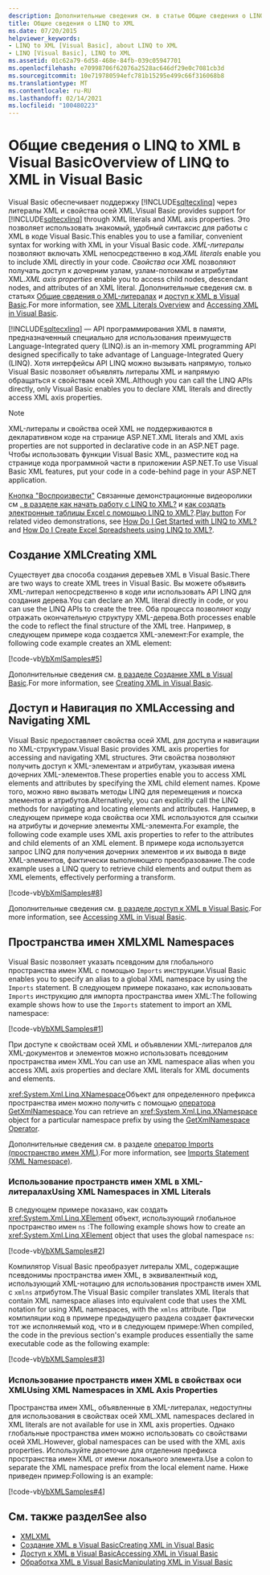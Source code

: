 ```yaml
---
description: Дополнительные сведения см. в статье Общие сведения о LINQ to XML в Visual Basic
title: Общие сведения о LINQ to XML
ms.date: 07/20/2015
helpviewer_keywords:
- LINQ to XML [Visual Basic], about LINQ to XML
- LINQ [Visual Basic], LINQ to XML
ms.assetid: 01c62a79-6d58-468e-84fb-039c05947701
ms.openlocfilehash: e70998706f62076a2528ac646df29e0c7081cb3d
ms.sourcegitcommit: 10e719780594efc781b15295e499c66f316068b8
ms.translationtype: MT
ms.contentlocale: ru-RU
ms.lasthandoff: 02/14/2021
ms.locfileid: "100480223"
---
```

# <a name="overview-of-linq-to-xml-in-visual-basic"></a><span data-ttu-id="4dec0-103">Общие сведения о LINQ to XML в Visual Basic</span><span class="sxs-lookup"><span data-stu-id="4dec0-103">Overview of LINQ to XML in Visual Basic</span></span>

<span data-ttu-id="4dec0-104">Visual Basic обеспечивает поддержку [!INCLUDE[sqltecxlinq](~/includes/sqltecxlinq-md.md)] через литералы XML и свойства осей XML.</span><span class="sxs-lookup"><span data-stu-id="4dec0-104">Visual Basic provides support for [!INCLUDE[sqltecxlinq](~/includes/sqltecxlinq-md.md)] through XML literals and XML axis properties.</span></span> <span data-ttu-id="4dec0-105">Это позволяет использовать знакомый, удобный синтаксис для работы с XML в коде Visual Basic.</span><span class="sxs-lookup"><span data-stu-id="4dec0-105">This enables you to use a familiar, convenient syntax for working with XML in your Visual Basic code.</span></span> <span data-ttu-id="4dec0-106">*XML-литералы* позволяют включать XML непосредственно в код.</span><span class="sxs-lookup"><span data-stu-id="4dec0-106">*XML literals* enable you to include XML directly in your code.</span></span> <span data-ttu-id="4dec0-107">*Свойства оси XML* позволяют получать доступ к дочерним узлам, узлам-потомкам и атрибутам XML.</span><span class="sxs-lookup"><span data-stu-id="4dec0-107">*XML axis properties* enable you to access child nodes, descendant nodes, and attributes of an XML literal.</span></span> <span data-ttu-id="4dec0-108">Дополнительные сведения см. в статьях [Общие сведения о XML-литералах](xml-literals-overview.md) и [доступ к XML в Visual Basic](accessing-xml.md).</span><span class="sxs-lookup"><span data-stu-id="4dec0-108">For more information, see [XML Literals Overview](xml-literals-overview.md) and [Accessing XML in Visual Basic](accessing-xml.md).</span></span>  
  
 [!INCLUDE[sqltecxlinq](~/includes/sqltecxlinq-md.md)] <span data-ttu-id="4dec0-109">— API программирования XML в памяти, предназначенный специально для использования преимуществ Language-Integrated query (LINQ).</span><span class="sxs-lookup"><span data-stu-id="4dec0-109">is an in-memory XML programming API designed specifically to take advantage of Language-Integrated Query (LINQ).</span></span> <span data-ttu-id="4dec0-110">Хотя интерфейсы API LINQ можно вызывать напрямую, только Visual Basic позволяет объявлять литералы XML и напрямую обращаться к свойствам осей XML.</span><span class="sxs-lookup"><span data-stu-id="4dec0-110">Although you can call the LINQ APIs directly, only Visual Basic enables you to declare XML literals and directly access XML axis properties.</span></span>  
  
> [!NOTE]
> <span data-ttu-id="4dec0-111">XML-литералы и свойства осей XML не поддерживаются в декларативном коде на странице ASP.NET.</span><span class="sxs-lookup"><span data-stu-id="4dec0-111">XML literals and XML axis properties are not supported in declarative code in an ASP.NET page.</span></span> <span data-ttu-id="4dec0-112">Чтобы использовать функции Visual Basic XML, разместите код на странице кода программной части в приложении ASP.NET.</span><span class="sxs-lookup"><span data-stu-id="4dec0-112">To use Visual Basic XML features, put your code in a code-behind page in your ASP.NET application.</span></span>  
  
 <span data-ttu-id="4dec0-113">[Кнопка "Воспроизвести"](./media/overview-of-linq-to-xml/play-video-icon-example.gif) Связанные демонстрационные видеоролики см [. в разделе как начать работу с LINQ to XML?](/aspnet/web-forms/videos/data-access/linq-videos-from-the-vb-team/how-do-i-get-started-with-linq-to-xml) и [как создать электронные таблицы Excel с помощью LINQ to XML?](/aspnet/web-forms/videos/data-access/linq-videos-from-the-vb-team/how-do-i-create-excel-spreadsheets-using-linq-to-xml).</span><span class="sxs-lookup"><span data-stu-id="4dec0-113">[Play button](./media/overview-of-linq-to-xml/play-video-icon-example.gif) For related video demonstrations, see [How Do I Get Started with LINQ to XML?](/aspnet/web-forms/videos/data-access/linq-videos-from-the-vb-team/how-do-i-get-started-with-linq-to-xml) and [How Do I Create Excel Spreadsheets using LINQ to XML?](/aspnet/web-forms/videos/data-access/linq-videos-from-the-vb-team/how-do-i-create-excel-spreadsheets-using-linq-to-xml).</span></span>
  
## <a name="creating-xml"></a><span data-ttu-id="4dec0-114">Создание XML</span><span class="sxs-lookup"><span data-stu-id="4dec0-114">Creating XML</span></span>  

 <span data-ttu-id="4dec0-115">Существует два способа создания деревьев XML в Visual Basic.</span><span class="sxs-lookup"><span data-stu-id="4dec0-115">There are two ways to create XML trees in Visual Basic.</span></span> <span data-ttu-id="4dec0-116">Вы можете объявить XML-литерал непосредственно в коде или использовать API LINQ для создания дерева.</span><span class="sxs-lookup"><span data-stu-id="4dec0-116">You can declare an XML literal directly in code, or you can use the LINQ APIs to create the tree.</span></span> <span data-ttu-id="4dec0-117">Оба процесса позволяют коду отражать окончательную структуру XML-дерева.</span><span class="sxs-lookup"><span data-stu-id="4dec0-117">Both processes enable the code to reflect the final structure of the XML tree.</span></span> <span data-ttu-id="4dec0-118">Например, в следующем примере кода создается XML-элемент:</span><span class="sxs-lookup"><span data-stu-id="4dec0-118">For example, the following code example creates an XML element:</span></span>  
  
 [!code-vb[VbXmlSamples#5](~/samples/snippets/visualbasic/VS_Snippets_VBCSharp/VbXMLSamples/VB/XMLSamples2.vb#5)]  
  
 <span data-ttu-id="4dec0-119">Дополнительные сведения см. [в разделе Создание XML в Visual Basic](creating-xml.md).</span><span class="sxs-lookup"><span data-stu-id="4dec0-119">For more information, see [Creating XML in Visual Basic](creating-xml.md).</span></span>  
  
## <a name="accessing-and-navigating-xml"></a><span data-ttu-id="4dec0-120">Доступ и Навигация по XML</span><span class="sxs-lookup"><span data-stu-id="4dec0-120">Accessing and Navigating XML</span></span>  

 <span data-ttu-id="4dec0-121">Visual Basic предоставляет свойства осей XML для доступа и навигации по XML-структурам.</span><span class="sxs-lookup"><span data-stu-id="4dec0-121">Visual Basic provides XML axis properties for accessing and navigating XML structures.</span></span> <span data-ttu-id="4dec0-122">Эти свойства позволяют получить доступ к XML-элементам и атрибутам, указывая имена дочерних XML-элементов.</span><span class="sxs-lookup"><span data-stu-id="4dec0-122">These properties enable you to access XML elements and attributes by specifying the XML child element names.</span></span> <span data-ttu-id="4dec0-123">Кроме того, можно явно вызвать методы LINQ для перемещения и поиска элементов и атрибутов.</span><span class="sxs-lookup"><span data-stu-id="4dec0-123">Alternatively, you can explicitly call the LINQ methods for navigating and locating elements and attributes.</span></span> <span data-ttu-id="4dec0-124">Например, в следующем примере кода свойства оси XML используются для ссылки на атрибуты и дочерние элементы XML-элемента.</span><span class="sxs-lookup"><span data-stu-id="4dec0-124">For example, the following code example uses XML axis properties to refer to the attributes and child elements of an XML element.</span></span> <span data-ttu-id="4dec0-125">В примере кода используется запрос LINQ для получения дочерних элементов и их вывода в виде XML-элементов, фактически выполняющего преобразование.</span><span class="sxs-lookup"><span data-stu-id="4dec0-125">The code example uses a LINQ query to retrieve child elements and output them as XML elements, effectively performing a transform.</span></span>  
  
 [!code-vb[VbXmlSamples#8](~/samples/snippets/visualbasic/VS_Snippets_VBCSharp/VbXMLSamples/VB/XMLSamples3.vb#8)]  
  
 <span data-ttu-id="4dec0-126">Дополнительные сведения см. [в разделе доступ к XML в Visual Basic](accessing-xml.md).</span><span class="sxs-lookup"><span data-stu-id="4dec0-126">For more information, see [Accessing XML in Visual Basic](accessing-xml.md).</span></span>  
  
## <a name="xml-namespaces"></a><span data-ttu-id="4dec0-127">Пространства имен XML</span><span class="sxs-lookup"><span data-stu-id="4dec0-127">XML Namespaces</span></span>  

 <span data-ttu-id="4dec0-128">Visual Basic позволяет указать псевдоним для глобального пространства имен XML с помощью `Imports` инструкции.</span><span class="sxs-lookup"><span data-stu-id="4dec0-128">Visual Basic enables you to specify an alias to a global XML namespace by using the `Imports` statement.</span></span> <span data-ttu-id="4dec0-129">В следующем примере показано, как использовать `Imports` инструкцию для импорта пространства имен XML:</span><span class="sxs-lookup"><span data-stu-id="4dec0-129">The following example shows how to use the `Imports` statement to import an XML namespace:</span></span>  
  
 [!code-vb[VbXMLSamples#1](~/samples/snippets/visualbasic/VS_Snippets_VBCSharp/VbXMLSamples/VB/XMLSamples1.vb#1)]  
  
 <span data-ttu-id="4dec0-130">При доступе к свойствам осей XML и объявлении XML-литералов для XML-документов и элементов можно использовать псевдоним пространства имен XML.</span><span class="sxs-lookup"><span data-stu-id="4dec0-130">You can use an XML namespace alias when you access XML axis properties and declare XML literals for XML documents and elements.</span></span>  
  
 <span data-ttu-id="4dec0-131"><xref:System.Xml.Linq.XNamespace>Объект для определенного префикса пространства имен можно получить с помощью [оператора GetXmlNamespace](../../../language-reference/operators/getxmlnamespace-operator.md).</span><span class="sxs-lookup"><span data-stu-id="4dec0-131">You can retrieve an <xref:System.Xml.Linq.XNamespace> object for a particular namespace prefix by using the [GetXmlNamespace Operator](../../../language-reference/operators/getxmlnamespace-operator.md).</span></span>  
  
 <span data-ttu-id="4dec0-132">Дополнительные сведения см. в разделе [оператор Imports (пространство имен XML)](../../../language-reference/statements/imports-statement-xml-namespace.md).</span><span class="sxs-lookup"><span data-stu-id="4dec0-132">For more information, see [Imports Statement (XML Namespace)](../../../language-reference/statements/imports-statement-xml-namespace.md).</span></span>  
  
### <a name="using-xml-namespaces-in-xml-literals"></a><span data-ttu-id="4dec0-133">Использование пространств имен XML в XML-литералах</span><span class="sxs-lookup"><span data-stu-id="4dec0-133">Using XML Namespaces in XML Literals</span></span>  

 <span data-ttu-id="4dec0-134">В следующем примере показано, как создать <xref:System.Xml.Linq.XElement> объект, использующий глобальное пространство имен `ns` :</span><span class="sxs-lookup"><span data-stu-id="4dec0-134">The following example shows how to create an <xref:System.Xml.Linq.XElement> object that uses the global namespace `ns`:</span></span>  
  
 [!code-vb[VbXMLSamples#2](~/samples/snippets/visualbasic/VS_Snippets_VBCSharp/VbXMLSamples/VB/XMLSamples1.vb#2)]  
  
 <span data-ttu-id="4dec0-135">Компилятор Visual Basic преобразует литералы XML, содержащие псевдонимы пространства имен XML, в эквивалентный код, использующий XML-нотацию для использования пространств имен XML с `xmlns` атрибутом.</span><span class="sxs-lookup"><span data-stu-id="4dec0-135">The Visual Basic compiler translates XML literals that contain XML namespace aliases into equivalent code that uses the XML notation for using XML namespaces, with the `xmlns` attribute.</span></span> <span data-ttu-id="4dec0-136">При компиляции код в примере предыдущего раздела создает фактически тот же исполняемый код, что и в следующем примере:</span><span class="sxs-lookup"><span data-stu-id="4dec0-136">When compiled, the code in the previous section's example produces essentially the same executable code as the following example:</span></span>  
  
 [!code-vb[VbXMLSamples#3](~/samples/snippets/visualbasic/VS_Snippets_VBCSharp/VbXMLSamples/VB/XMLSamples1.vb#3)]  
  
### <a name="using-xml-namespaces-in-xml-axis-properties"></a><span data-ttu-id="4dec0-137">Использование пространств имен XML в свойствах оси XML</span><span class="sxs-lookup"><span data-stu-id="4dec0-137">Using XML Namespaces in XML Axis Properties</span></span>  

 <span data-ttu-id="4dec0-138">Пространства имен XML, объявленные в XML-литералах, недоступны для использования в свойствах осей XML.</span><span class="sxs-lookup"><span data-stu-id="4dec0-138">XML namespaces declared in XML literals are not available for use in XML axis properties.</span></span> <span data-ttu-id="4dec0-139">Однако глобальные пространства имен можно использовать со свойствами осей XML.</span><span class="sxs-lookup"><span data-stu-id="4dec0-139">However, global namespaces can be used with the XML axis properties.</span></span> <span data-ttu-id="4dec0-140">Используйте двоеточие для отделения префикса пространства имен XML от имени локального элемента.</span><span class="sxs-lookup"><span data-stu-id="4dec0-140">Use a colon to separate the XML namespace prefix from the local element name.</span></span> <span data-ttu-id="4dec0-141">Ниже приведен пример:</span><span class="sxs-lookup"><span data-stu-id="4dec0-141">Following is an example:</span></span>  
  
 [!code-vb[VbXMLSamples#4](~/samples/snippets/visualbasic/VS_Snippets_VBCSharp/VbXMLSamples/VB/XMLSamples1.vb#4)]  
  
## <a name="see-also"></a><span data-ttu-id="4dec0-142">См. также раздел</span><span class="sxs-lookup"><span data-stu-id="4dec0-142">See also</span></span>

- [<span data-ttu-id="4dec0-143">XML</span><span class="sxs-lookup"><span data-stu-id="4dec0-143">XML</span></span>](index.md)
- [<span data-ttu-id="4dec0-144">Создание XML в Visual Basic</span><span class="sxs-lookup"><span data-stu-id="4dec0-144">Creating XML in Visual Basic</span></span>](creating-xml.md)
- [<span data-ttu-id="4dec0-145">Доступ к XML в Visual Basic</span><span class="sxs-lookup"><span data-stu-id="4dec0-145">Accessing XML in Visual Basic</span></span>](accessing-xml.md)
- [<span data-ttu-id="4dec0-146">Обработка XML в Visual Basic</span><span class="sxs-lookup"><span data-stu-id="4dec0-146">Manipulating XML in Visual Basic</span></span>](manipulating-xml.md)
